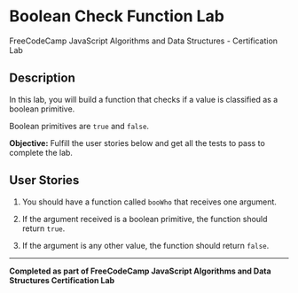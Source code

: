 # Boolean Check Function Lab

FreeCodeCamp JavaScript Algorithms and Data Structures - Certification Lab

## Description

In this lab, you will build a function that checks if a value is classified as a boolean primitive.

Boolean primitives are `true` and `false`.

**Objective:** Fulfill the user stories below and get all the tests to pass to complete the lab.

## User Stories

1. You should have a function called `booWho` that receives one argument.

2. If the argument received is a boolean primitive, the function should return `true`.

3. If the argument is any other value, the function should return `false`.

---

**Completed as part of FreeCodeCamp JavaScript Algorithms and Data Structures Certification Lab**
